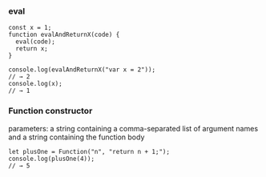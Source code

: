 ### eval
```
const x = 1;  
function evalAndReturnX(code) {  
  eval(code);  
  return x;  
}

console.log(evalAndReturnX("var x = 2"));  
// → 2  
console.log(x);  
// → 1
```

### Function constructor
parameters: a string containing a comma-separated list of argument names and a string containing the function body
```
let plusOne = Function("n", "return n + 1;");  
console.log(plusOne(4));  
// → 5
```
